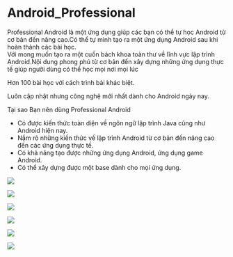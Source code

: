 # Android_Professional
Professional Android là một ứng dụng giúp các bạn có thể tự học Android từ cơ
bản đến nâng cao.Có thể tự mình tạo ra một ứng dụng Android sau khi hoàn thành
các bài học.  
Với mong muốn tạo ra một cuốn bách khoa toàn thư về lĩnh vực lập trình
Android.Nội dung phong phú từ cơ bản đến xây dựng những ứng dụng thực tế giúp
người dùng có thể học mọi nơi mọi lúc   
  
Hơn 100 bài học với cách trình bài khác biệt.  
  
Luôn cập nhật nhưng công nghệ mới nhất dành cho Android ngày nay.  
  
Tại sao Bạn nên dùng Professional Android  
- Có được kiến thức toàn diện về ngôn ngữ lập trình Java cũng như Android hiện
nay.  
- Nắm rõ những kiến thức về lập trình Android từ cơ bản đến nâng cao đến các ứng
dụng thực tế.  
- Có khả năng tạo được những ứng dụng Android, ứng dụng game Android.  
- Có thể xây dựng được một base dành cho mọi ứng dụng.

![](images/c966a3f30c0bf17a47481888edbe2246.png)

![](images/167961cdd74a00970f965571a5f41522.png)

![](images/f7f49d80861c9d5b7ed283fa7b1667d6.png)

![](images/17b68d72322fd23837588a1ee4b975ae.png)

![](images/0709cbad284d35e8fc09683be8bc7f1e.png)

![](images/3b184676f7112fdffff119d440e4cbbe.png)
